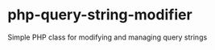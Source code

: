 php-query-string-modifier
=========================

Simple PHP class for modifying and managing query strings
